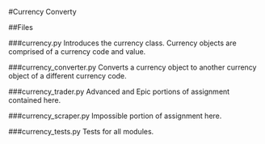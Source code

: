 #Currency Converty

##Files

###currency.py
Introduces the currency class.  Currency objects are comprised of a currency code and value.

###currency_converter.py
Converts a currency object to another currency object of a different currency code.  

###currency_trader.py
Advanced and Epic portions of assignment contained here.  

###currency_scraper.py
Impossible portion of assignment here.  

###currency_tests.py
Tests for all modules. 
